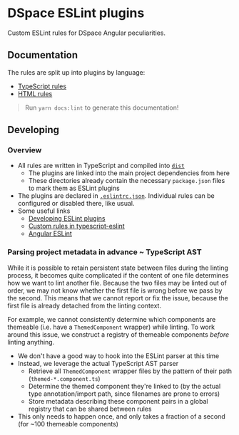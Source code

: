 # DSpace ESLint plugins

Custom ESLint rules for DSpace Angular peculiarities.

## Documentation

The rules are split up into plugins by language:
- [TypeScript rules](../docs/lint/ts/index.md)
- [HTML rules](../docs/lint/html/index.md)

> Run `yarn docs:lint` to generate this documentation!

## Developing

### Overview

- All rules are written in TypeScript and compiled into [`dist`](./dist)
  - The plugins are linked into the main project dependencies from here
  - These directories already contain the necessary `package.json` files to mark them as ESLint plugins
- The plugins are declared in [`.eslintrc.json`](../.eslintrc.json). Individual rules can be configured or disabled there, like usual.
- Some useful links
  - [Developing ESLint plugins](https://eslint.org/docs/latest/extend/plugins)
  - [Custom rules in typescript-eslint](https://typescript-eslint.io/developers/custom-rules)
  - [Angular ESLint](https://github.com/angular-eslint/angular-eslint)

### Parsing project metadata in advance ~ TypeScript AST

While it is possible to retain persistent state between files during the linting process, it becomes quite complicated if the content of one file determines how we want to lint another file.
Because the two files may be linted out of order, we may not know whether the first file is wrong before we pass by the second. This means that we cannot report or fix the issue, because the first file is already detached from the linting context.

For example, we cannot consistently determine which components are themeable (i.e. have a `ThemedComponent` wrapper) while linting.
To work around this issue, we construct a registry of themeable components _before_ linting anything.
- We don't have a good way to hook into the ESLint parser at this time
- Instead, we leverage the actual TypeScript AST parser
  - Retrieve all `ThemedComponent` wrapper files by the pattern of their path (`themed-*.component.ts`)
  - Determine the themed component they're linked to (by the actual type annotation/import path, since filenames are prone to errors)
  - Store metadata describing these component pairs in a global registry that can be shared between rules
- This only needs to happen once, and only takes a fraction of a second (for ~100 themeable components)